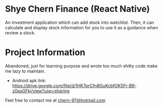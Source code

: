 # Shye Chern Finance (React Native)

An investment application which can add stock into watchlist. Then, it can calculate and display stock information for you to use it as a guidance when review a stock. 

# Project Information
Abandoned, just for learning purpose and wrote too much shitty code make me lazy to maintain.
- Android apk link: https://drive.google.com/file/d/1HK7prCfn8GuKcbfOK5Fr-B9-z0asGFkj/view?usp=sharing

Feel free to contact me at chern-97@hotmail.com
